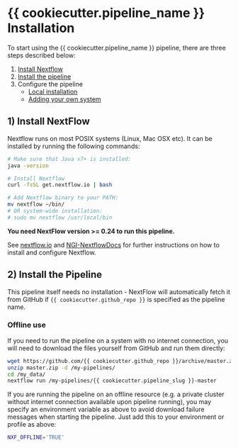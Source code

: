 # {{ cookiecutter.pipeline_name }} Installation

To start using the {{ cookiecutter.pipeline_name }} pipeline, there are three steps described below:

1. [Install Nextflow](#install-nextflow)
2. [Install the pipeline](#install-the-pipeline)
3. Configure the pipeline
    * [Local installation](configuration/local.md)
    * [Adding your own system](configuration/adding_your_own.md)

## 1) Install NextFlow
Nextflow runs on most POSIX systems (Linux, Mac OSX etc). It can be installed by running the following commands:

```bash
# Make sure that Java v7+ is installed:
java -version

# Install Nextflow
curl -fsSL get.nextflow.io | bash

# Add Nextflow binary to your PATH:
mv nextflow ~/bin/
# OR system-wide installation:
# sudo mv nextflow /usr/local/bin
```

**You need NextFlow version >= 0.24 to run this pipeline.**

See [nextflow.io](https://www.nextflow.io/) and [NGI-NextflowDocs](https://github.com/SciLifeLab/NGI-NextflowDocs) for further instructions on how to install and configure Nextflow.

## 2) Install the Pipeline
This pipeline itself needs no installation - NextFlow will automatically fetch it from GitHub if `{{ cookiecutter.github_repo }}` is specified as the pipeline name.

### Offline use

If you need to run the pipeline on a system with no internet connection, you will need to download the files yourself from GitHub and run them directly:

```bash
wget https://github.com/{{ cookiecutter.github_repo }}/archive/master.zip
unzip master.zip -d /my-pipelines/
cd /my_data/
nextflow run /my-pipelines/{{ cookiecutter.pipeline_slug }}-master
```

If you are running the pipeline on an offline resource (e.g. a private cluster without internet connection available upon pipeline running), you may specify an environment variable as above to avoid download failure messages when starting the pipeline. Just add this to your environment or profile as above:

```bash
NXF_OFFLINE='TRUE'
``` 